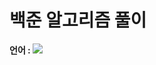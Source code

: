 <h1>백준 알고리즘 풀이</h1>
<b>언어 : </b><img src="https://img.shields.io/badge/Java-FFCA28?style=flat-square&logo=Java&logoColor=white"/>
